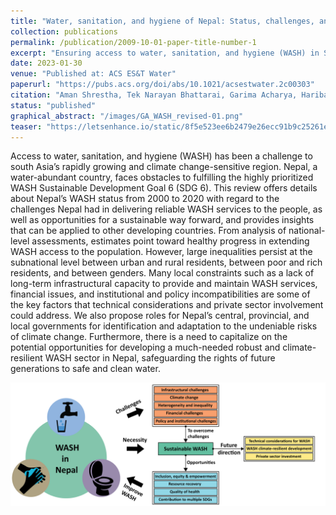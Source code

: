 ```yaml
---
title: "Water, sanitation, and hygiene of Nepal: Status, challenges, and opportunities"
collection: publications
permalink: /publication/2009-10-01-paper-title-number-1
excerpt: "Ensuring access to water, sanitation, and hygiene (WASH) in South Asia, especially in climate-sensitive Nepal, remains challenging despite its water abundance. Significant inequalities exist between urban and rural areas, rich and poor, and genders. This review analyzes Nepal's WASH progress from 2000 to 2020, identifying challenges like infrastructural, financial, and policy issues, and suggests roles for government and private sector involvement to develop a climate-resilient WASH sector."
date: 2023-01-30
venue: "Published at: ACS ES&T Water"
paperurl: "https://pubs.acs.org/doi/abs/10.1021/acsestwater.2c00303"
citation: "Aman Shrestha, Tek Narayan Bhattarai, Garima Acharya, Haribansha Timalsina, Sara J. Marks, Sital Uprety, and Shukra Raj Paudel. ACS ES&T Water 2023 3 (6), 1429-1453. DOI: 10.1021/acsestwater.2c00303"
status: "published"
graphical_abstract: "/images/GA_WASH_revised-01.png"
teaser: "https://letsenhance.io/static/8f5e523ee6b2479e26ecc91b9c25261e/1015f/MainAfter.jpg"
---
```


Access to water, sanitation, and hygiene (WASH) has been a challenge to south Asia’s rapidly growing and climate change-sensitive region. Nepal, a water-abundant country, faces obstacles to fulfilling the highly prioritized WASH Sustainable Development Goal 6 (SDG 6). This review offers details about Nepal’s WASH status from 2000 to 2020 with regard to the challenges Nepal had in delivering reliable WASH services to the people, as well as opportunities for a sustainable way forward, and provides insights that can be applied to other developing countries. From analysis of national-level assessments, estimates point toward healthy progress in extending WASH access to the population. However, large inequalities persist at the subnational level between urban and rural residents, between poor and rich residents, and between genders. Many local constraints such as a lack of long-term infrastructural capacity to provide and maintain WASH services, financial issues, and institutional and policy incompatibilities are some of the key factors that technical considerations and private sector involvement could address. We also propose roles for Nepal’s central, provincial, and local governments for identification and adaptation to the undeniable risks of climate change. Furthermore, there is a need to capitalize on the potential opportunities for developing a much-needed robust and climate-resilient WASH sector in Nepal, safeguarding the rights of future generations to safe and clean water.

![Graphical Abstract](/images/GA_WASH_revised-01.png)


